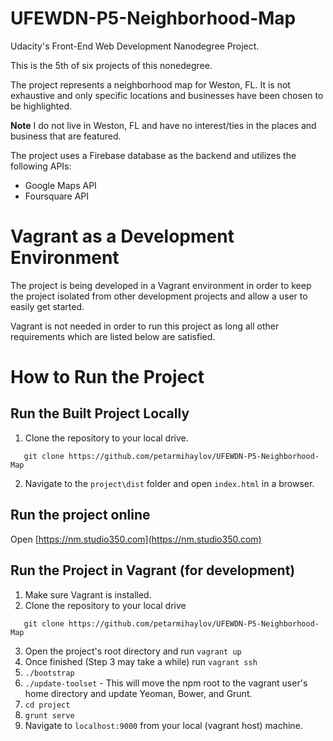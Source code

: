 # UFEWDN-P5-Neighborhood-Map
Udacity's Front-End Web Development Nanodegree Project.

This is the 5th of six projects of this nonedegree.

The project represents a neighborhood map for Weston, FL. It is not exhaustive and only specific locations and businesses have been chosen to be highlighted.

**Note**
I do not live in Weston, FL and have no interest/ties in the places and business that are featured.

The project uses a Firebase database as the backend and utilizes the following APIs:

* Google Maps API
* Foursquare API

# Vagrant as a Development Environment
The project is being developed in a Vagrant environment in order to keep the project isolated from other development projects and allow a user to easily get started.

Vagrant is not needed in order to run this project as long all other requirements which are listed below are satisfied.

# How to Run the Project

## Run the Built Project Locally
1. Clone the repository to your local drive.
 ```
    git clone https://github.com/petarmihaylov/UFEWDN-P5-Neighborhood-Map
 ```
2. Navigate to the ```project\dist``` folder and open ```index.html``` in a browser.

## Run the project online

Open [https://nm.studio350.com](https://nm.studio350.com)

## Run the Project in Vagrant (for development)

1. Make sure Vagrant is installed.
2. Clone the repository to your local drive
 ```
    git clone https://github.com/petarmihaylov/UFEWDN-P5-Neighborhood-Map
 ```
3. Open the project's root directory and run ```vagrant up```
4. Once finished (Step 3 may take a while) run ```vagrant ssh```
5. ```./bootstrap```
6. ```./update-toolset``` - This will move the npm root to the vagrant user's home directory and update Yeoman, Bower, and Grunt.
7. ```cd project```
8. ```grunt serve```
9. Navigate to ```localhost:9000``` from your local (vagrant host) machine.
